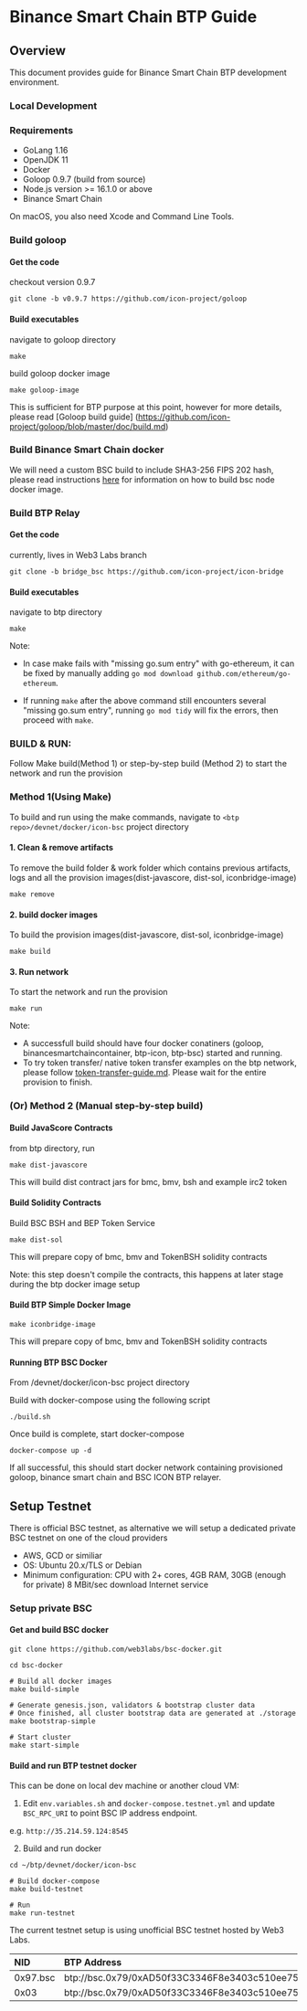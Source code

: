 # Binance Smart Chain BTP Guide

## Overview

This document provides guide for Binance Smart Chain BTP development environment.

### Local Development

### Requirements

- GoLang 1.16
- OpenJDK 11
- Docker
- Goloop 0.9.7 (build from source)
- Node.js version >= 16.1.0 or above
- Binance Smart Chain

On macOS, you also need Xcode and Command Line Tools.

### Build goloop

#### Get the code
checkout version 0.9.7
```
git clone -b v0.9.7 https://github.com/icon-project/goloop 
```

#### Build executables
navigate to goloop directory
```
make
```

build goloop docker image
```
make goloop-image
```

This is sufficient for BTP purpose at this point, however for more details, please read [Goloop build guide] (https://github.com/icon-project/goloop/blob/master/doc/build.md)

### Build Binance Smart Chain docker

We will need a custom BSC build to include SHA3-256 FIPS 202 hash,
please read instructions [here](https://github.com/icon-project/icon-bridge/tree/bridge_bsc/devnet)
for information on how to build bsc node docker image.

### Build BTP Relay

#### Get the code
currently, lives in Web3 Labs branch
```
git clone -b bridge_bsc https://github.com/icon-project/icon-bridge 
```

#### Build executables
navigate to btp directory
```
make
```

Note: 
- In case make fails with "missing go.sum entry" with go-ethereum, it can be fixed by manually adding `go mod download github.com/ethereum/go-ethereum`.

- If running `make` after the above command still encounters several "missing go.sum entry", running `go mod tidy` will fix the errors, then proceed with `make`.

### BUILD & RUN:
Follow Make build(Method 1) or step-by-step build (Method 2) to start the network and run the provision

### Method 1(Using Make)
To build and run using the make commands, navigate to  `<btp repo>/devnet/docker/icon-bsc` project directory
#### 1. Clean & remove artifacts
To remove the build folder & work folder which contains previous artifacts, logs and all the provision images(dist-javascore, dist-sol, iconbridge-image)
    
    make remove

#### 2. build docker images
To build the provision images(dist-javascore, dist-sol, iconbridge-image)
    
    make build

#### 3. Run network
To start the network and run the provision
    
    make run

Note:
 - A successfull build should have four docker conatiners (goloop, binancesmartchaincontainer, btp-icon, btp-bsc) started and running.
 - To try token transfer/ native token transfer examples on the btp network, please follow [token-transfer-guide.md](https://github.com/icon-project/icon-bridge/blob/bridge_bsc/doc/token-transfer-guide.md). Please wait for the entire provision to finish.

### (Or) Method 2 (Manual step-by-step build)
#### Build JavaScore Contracts
from btp directory, run
```
make dist-javascore
```
This will build dist contract jars for bmc, bmv, bsh and example irc2 token 

#### Build Solidity Contracts

Build BSC BSH and BEP Token Service

```
make dist-sol
```
This will prepare copy of bmc, bmv and TokenBSH solidity contracts

Note: this step doesn't compile the contracts, this happens at later stage during the btp docker image setup

#### Build BTP Simple Docker Image

```
make iconbridge-image
```
This will prepare copy of bmc, bmv and TokenBSH solidity contracts

#### Running BTP BSC Docker

From <btp repo>/devnet/docker/icon-bsc project directory

Build with docker-compose using the following script
```
./build.sh
```

Once build is complete, start docker-compose
```
docker-compose up -d
```
If all successful, this should start docker network containing provisioned
goloop, binance smart chain and BSC ICON BTP relayer.

## Setup Testnet

There is official BSC testnet, as alternative we will setup a dedicated private BSC testnet on one of the cloud providers

* AWS, GCD or similiar
* OS: Ubuntu 20.x/TLS or Debian
* Minimum configuration: CPU with 2+ cores, 4GB RAM, 30GB (enough for private)
8 MBit/sec download Internet service
  
### Setup private BSC

#### Get and build BSC docker

```
git clone https://github.com/web3labs/bsc-docker.git

cd bsc-docker

# Build all docker images
make build-simple

# Generate genesis.json, validators & bootstrap cluster data
# Once finished, all cluster bootstrap data are generated at ./storage
make bootstrap-simple

# Start cluster
make start-simple
```

#### Build and run BTP testnet docker

This can be done on local dev machine or another cloud VM:

1. Edit `env.variables.sh` and `docker-compose.testnet.yml` and update `BSC_RPC_URI` to point BSC IP address
endpoint.
   
e.g. `http://35.214.59.124:8545`
    
2. Build and run docker

```
cd ~/btp/devnet/docker/icon-bsc

# Build docker-compose
make build-testnet

# Run
make run-testnet
```

The current testnet setup is using unofficial BSC testnet hosted by Web3 Labs. 

| NID | BTP Address   | RPC Endpoint                                          |
|:-----|:--------|:-----------------------------------------------------|
| 0x97.bsc  | btp://bsc.0x79/0xAD50f33C3346F8e3403c510ee75FEBA1D904fa3F  | ws://35.214.59.124:8546                           |
| 0x03  | btp://bsc.0x79/0xAD50f33C3346F8e3403c510ee75FEBA1D904fa3F  | https://btp.net.solidwallet.io/api/v3/icon_dex
